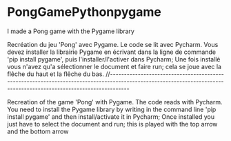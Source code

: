 # PongGamePythonpygame
I made a Pong game with the Pygame library

Recréation du jeu 'Pong' avec Pygame.
Le code se lit avec Pycharm. Vous devez installer la librairie Pygame en écrivant dans la ligne de commande 'pip install pygame', puis l'installer/l'activer dans Pycharm;
Une fois installé vous n'avez qu'a sélectionner le document et faire run; cela se joue avec la flêche du haut et la flêche du bas.
//-------------------------------------------------------------------------------------------------------------------------------------------------------------------

Recreation of the game 'Pong' with Pygame. The code reads with Pycharm. You need to install the Pygame library by writing in the command line 'pip install pygame' 
and then install/activate it in Pycharm; Once installed you just have to select the document and run; this is played with the top arrow and the bottom arrow


